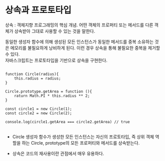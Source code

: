 # 상속과 프로토타입

상속 : 객체지향 프로그래밍의 핵심 개념. 어떤 객체의 프로퍼티 또는 메서드를 다른 객체가 상속받아 그대로 사용할 수 있는 것을 말한다.  

동일한 생성자 함수에 의해 생성된 모든 인스턴스가 동일한 메서드를 중복 소유하는 것은 메모리를 불필요하게 낭비하게 된다. 
이런 경우 상속을 통해 불필요한 중복을 제거할 수 있다.  
자바스크립트는 프로토타입을 기반으로 상속을 구현한다.  


<pre>
<code>
function Circle(radius){
    this.radius = radius;
}

Circle.prototype.getArea = function (){
    raturn Math.PI * this.radius ** 2;
}

const circle1 = new Circle(1);
const circle2 = new Circle(2);

console.log(circle1.getArea === circle2.getArea) // true
</code>
</pre>

* Circle 생성자 함수가 생성한 모든 인스턴스는 자신의 프로토타입, 즉 상위 객체 역할을 하는 Circle, prototype의 모든 프로퍼티와 메서드를 상속받는다. 

* 상속은 코드의 재사용이란 관점에서 매우 유용하다.